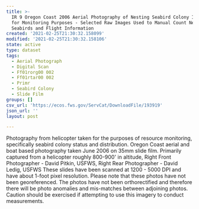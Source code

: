 ```yaml
---
title: >-
  IR 9 Oregon Coast 2006 Aerial Photography of Nesting Seabird Colony Islands
  for Monitoring Purposes - Selected Raw Images Used to Manual Count Nesting
  Seabirds and Flight Information
created: '2021-02-25T21:30:32.158099'
modified: '2021-02-25T21:30:32.158106'
state: active
type: dataset
tags:
  - Aerial Photograph
  - Digital Scan
  - Ff01rorg00 002
  - Ff01rtar00 002
  - Primr
  - Seabird Colony
  - Slide Film
groups: []
csv_url: 'https://ecos.fws.gov/ServCat/DownloadFile/193919'
json_url: ''
layout: post

---
```

Photography from helicopter taken for the purposes of resource monitoring, specifically seabird colony status and distribution. Oregon Coast aerial and boat based photography taken June 2006 on 35mm slide film. Primarily captured from a helicopter roughly 800-900' in altitude, Right Front Photographer - David Pitkin, USFWS, Right Rear Photographer - David Ledig, USFWS These slides have been scanned at 1200 - 5000 DPI and have about 1-foot pixel resolution. Please note that these photos have not been georeferenced. The photos have not been orthorectified and therefore there will be photo anomalies and mis-matches between adjoining photos. Caution should be exercised if attempting to use this imagery to conduct measurements.

